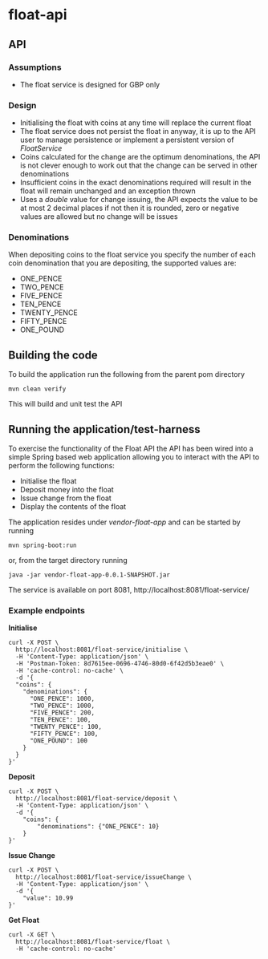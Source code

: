 # float-api

## API

### Assumptions 

* The float service is designed for GBP only

### Design 

* Initialising the float with coins at any time will replace the current float
* The float service does not persist the float in anyway, it is up to the API user to manage persistence or implement a persistent version of _FloatService_
* Coins calculated for the change are the optimum denominations, the API is not clever enough to work out that the change can be served in other denominations
* Insufficient coins in the exact denominations required will result in the float will remain unchanged and an exception thrown
* Uses a _double_ value for change issuing, the API expects the value to be at most 2 decimal places if not then it is rounded, zero or negative values are allowed but no change will be issues

### Denominations

When depositing coins to the float service you specify the number of each coin denomination that you are depositing, the supported values are:

* ONE_PENCE
* TWO_PENCE
* FIVE_PENCE
* TEN_PENCE
* TWENTY_PENCE
* FIFTY_PENCE
* ONE_POUND

## Building the code

To build the application run the following from the parent pom directory

```
mvn clean verify
```

This will build and unit test the API


## Running the application/test-harness

To exercise the functionality of the Float API the API has been wired into a simple Spring based web application allowing you to interact
with the API to perform the following functions:

* Initialise the float
* Deposit money into the float
* Issue change from the float
* Display the contents of the float

The application resides under _vendor-float-app_ and can be started by running

```
mvn spring-boot:run
```

or, from the target directory running

```
java -jar vendor-float-app-0.0.1-SNAPSHOT.jar
```



The service is available on port 8081, http://localhost:8081/float-service/


### Example endpoints

**Initialise**

```
curl -X POST \
  http://localhost:8081/float-service/initialise \
  -H 'Content-Type: application/json' \
  -H 'Postman-Token: 8d7615ee-0696-4746-80d0-6f42d5b3eae0' \
  -H 'cache-control: no-cache' \
  -d '{
  "coins": {
    "denominations": {
      "ONE_PENCE": 1000,
      "TWO_PENCE": 1000,
      "FIVE_PENCE": 200,
      "TEN_PENCE": 100,
      "TWENTY_PENCE": 100,
      "FIFTY_PENCE": 100,
      "ONE_POUND": 100
    }
  }
}'
```


**Deposit**

```
curl -X POST \
  http://localhost:8081/float-service/deposit \
  -H 'Content-Type: application/json' \
  -d '{
    "coins": {
        "denominations": {"ONE_PENCE": 10}
    }
}'
```

**Issue Change**

```
curl -X POST \
  http://localhost:8081/float-service/issueChange \
  -H 'Content-Type: application/json' \
  -d '{
    "value": 10.99
}'
```

**Get Float**

```
curl -X GET \
  http://localhost:8081/float-service/float \
  -H 'cache-control: no-cache'
```
